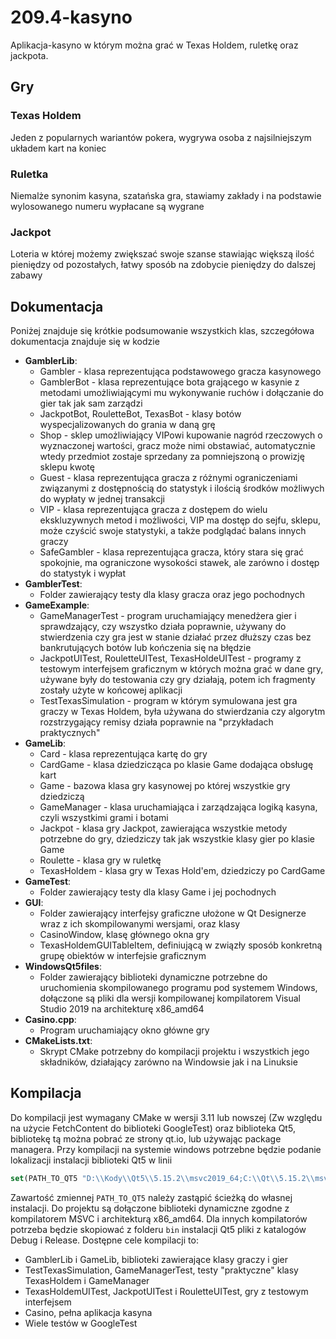 # 209.4-kasyno

Aplikacja-kasyno w którym można grać w Texas Holdem, ruletkę oraz jackpota.

## Gry

### Texas Holdem

Jeden z popularnych wariantów pokera, wygrywa osoba z najsilniejszym układem kart na koniec

### Ruletka

Niemalże synonim kasyna, szatańska gra, stawiamy zakłady i na podstawie wylosowanego numeru wypłacane są wygrane

### Jackpot

Loteria w której możemy zwiększać swoje szanse stawiając większą ilość pieniędzy od pozostałych, łatwy sposób na zdobycie pieniędzy do dalszej zabawy

## Dokumentacja

Poniżej znajduje się krótkie podsumowanie wszystkich klas, szczegółowa dokumentacja znajduje się w kodzie

- **GamblerLib**:
    - Gambler - klasa reprezentująca podstawowego gracza kasynowego
    - GamblerBot - klasa reprezentujące bota grającego w kasynie z metodami umożliwiającymi mu wykonywanie ruchów i dołączanie do gier tak jak sam zarządzi
    - JackpotBot, RouletteBot, TexasBot - klasy botów wyspecjalizowanych do grania w daną grę
    - Shop - sklep umożliwiający VIPowi kupowanie nagród rzeczowych o wyznaczonej wartości, gracz może nimi obstawiać, automatycznie wtedy przedmiot zostaje sprzedany za pomniejszoną o prowizję sklepu kwotę
    - Guest - klasa reprezentująca gracza z różnymi ograniczeniami związanymi z dostępnością do statystyk i ilością środków możliwych do wypłaty w jednej transakcji
    - VIP - klasa reprezentująca gracza z dostępem do wielu ekskluzywnych metod i możliwości, VIP ma dostęp do sejfu, sklepu, może czyścić swoje statystyki, a także podglądać balans innych graczy
    - SafeGambler - klasa reprezentująca gracza, który stara się grać spokojnie, ma ograniczone wysokości stawek, ale zarówno i dostęp do statystyk i wypłat
- **GamblerTest**:
    - Folder zawierający testy dla klasy gracza oraz jego pochodnych
- **GameExample**:
    - GameManagerTest - program uruchamiający menedżera gier i sprawdzający, czy wszystko działa poprawnie, używany do stwierdzenia czy gra jest w stanie działać przez dłuższy czas bez bankrutujących botów lub kończenia się na błędzie
    - JackpotUITest, RouletteUITest, TexasHoldeUITest - programy z testowym interfejsem graficznym w których można grać w dane gry, używane były do testowania czy gry działają, potem ich fragmenty zostały użyte w końcowej aplikacji
    - TestTexasSimulation - program w którym symulowana jest gra graczy w Texas Holdem, była używana do stwierdzania czy algorytm rozstrzygający remisy działa poprawnie na "przykładach praktycznych"
- **GameLib**:
    - Card - klasa reprezentująca kartę do gry
    - CardGame - klasa dziedzicząca po klasie Game dodająca obsługę kart
    - Game - bazowa klasa gry kasynowej po której wszystkie gry dziedziczą
    - GameManager - klasa uruchamiająca i zarządzająca logiką kasyna, czyli wszystkimi grami i botami
    - Jackpot - klasa gry Jackpot, zawierająca wszystkie metody potrzebne do gry, dziedziczy tak jak wszystkie klasy gier po klasie Game
    - Roulette - klasa gry w ruletkę
    - TexasHoldem - klasa gry w Texas Hold'em, dziedziczy po CardGame
- **GameTest**:
    - Folder zawierający testy dla klasy Game i jej pochodnych
- **GUI**:
    - Folder zawierający interfejsy graficzne ułożone w Qt Designerze wraz z ich skompilowanymi wersjami, oraz klasy
    - CasinoWindow, klasę głównego okna gry
    - TexasHoldemGUITableItem, definiującą w związły sposób konkretną grupę obiektów w interfejsie graficznym
- **WindowsQt5files**:
    - Folder zawierający biblioteki dynamiczne potrzebne do uruchomienia skompilowanego programu pod systemem Windows, dołączone są pliki dla wersji kompilowanej kompilatorem Visual Studio 2019 na architekturę x86_amd64
- **Casino.cpp**:
    - Program uruchamiający okno główne gry
- **CMakeLists.txt**:
    - Skrypt CMake potrzebny do kompilacji projektu i wszystkich jego składników, działający zarówno na Windowsie jak i na Linuksie

## Kompilacja

Do kompilacji jest wymagany CMake w wersji 3.11 lub nowszej (Zw względu na użycie FetchContent do biblioteki GoogleTest) oraz biblioteka Qt5, bibliotekę tą można pobrać ze strony qt.io, lub używając package managera. Przy kompilacji na systemie windows potrzebne będzie podanie lokalizacji instalacji biblioteki Qt5 w linii
```cmake
set(PATH_TO_QT5 "D:\\Kody\\Qt5\\5.15.2\\msvc2019_64;C:\\Qt\\5.15.2\\msvc2019_64") # path to your Qt5 directory goes here
```
Zawartość zmiennej `PATH_TO_QT5` należy zastąpić ścieżką do własnej instalacji. Do projektu są dołączone biblioteki dynamiczne zgodne z kompilatorem MSVC i architekturą x86_amd64. Dla innych kompilatorów potrzeba będzie skopiować z folderu `bin` instalacji Qt5 pliki z katalogów Debug i Release. Dostępne cele kompilacji to:
- GamblerLib i GameLib, biblioteki zawierające klasy graczy i gier
- TestTexasSimulation, GameManagerTest, testy "praktyczne" klasy TexasHoldem i GameManager
- TexasHoldemUITest, JackpotUITest i RouletteUITest, gry z testowym interfejsem
- Casino, pełna aplikacja kasyna
- Wiele testów w GoogleTest